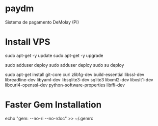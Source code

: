 paydm
=====

Sistema de pagamento DeMolay (PI)

# Install VPS

<!-- export LANG="en_US.UTF-8"
export LC_CTYPE="en_US.UTF-8" -->

sudo apt-get -y update
sudo apt-get -y upgrade

sudo adduser deploy
sudo adduser deploy sudo
su deploy

sudo apt-get install git-core curl zlib1g-dev build-essential libssl-dev libreadline-dev libyaml-dev libsqlite3-dev sqlite3 libxml2-dev libxslt1-dev libcurl4-openssl-dev python-software-properties libffi-dev

<!-- sudo apt-get install -y build-essential bison openssl libreadline6 libreadline6-dev libcurl4-openssl-dev git-core zlib1g zlib1g-dev  libssl-dev libyaml-dev libsqlite3-0 libsqlite3-dev sqlite3 libxml2-dev libxslt-dev autoconf libc6-dev curl

sudo apt-get install mysql-server mysql-client

sudo apt-get install ruby -->

# Faster Gem Installation
echo "gem: --no-ri --no-rdoc" >> ~/.gemrc
